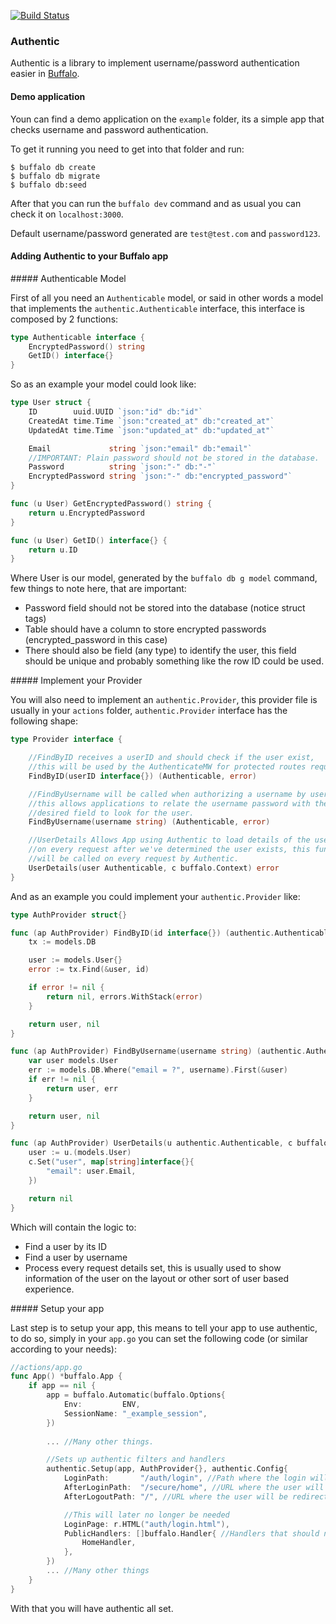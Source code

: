 [![Build Status](https://travis-ci.org/apaganobeleno/authentic.svg?branch=master)](https://travis-ci.org/apaganobeleno/authentic)

### Authentic

Authentic is a library to implement username/password authentication easier in [Buffalo](https://github.com/gobuffalo/buffalo).

#### Demo application

Youn can find a demo application on the `example` folder, its a simple app that checks username and password authentication.

To get it running you need to get into that folder and run:

```
$ buffalo db create
$ buffalo db migrate
$ buffalo db:seed
```

After that you can run the `buffalo dev` command and as usual you can check it on `localhost:3000`.

Default username/password generated are `test@test.com` and `password123`.

#### Adding Authentic to your Buffalo app

##### Authenticable Model

First of all you need an `Authenticable` model, or said in other words a model that implements the `authentic.Authenticable` interface, this interface is composed by 2 functions:

```go
type Authenticable interface {
    EncryptedPassword() string
	GetID() interface{}
}
```

So as an example your model could look like:

```go
type User struct {
	ID        uuid.UUID `json:"id" db:"id"`
	CreatedAt time.Time `json:"created_at" db:"created_at"`
	UpdatedAt time.Time `json:"updated_at" db:"updated_at"`

	Email             string `json:"email" db:"email"`
    //IMPORTANT: Plain password should not be stored in the database.
	Password          string `json:"-" db:"-"`
	EncryptedPassword string `json:"-" db:"encrypted_password"`
}

func (u User) GetEncryptedPassword() string {
	return u.EncryptedPassword
}

func (u User) GetID() interface{} {
	return u.ID
}
```

Where User is our model, generated by the `buffalo db g model` command, few things to note here, that are important:

- Password field should not be stored into the database (notice struct tags)
- Table should have a column to store encrypted passwords (encrypted_password in this case)
- There should also be field (any type) to identify the user, this field should be unique and probably something like the row ID could be used.

##### Implement your Provider

You will also need to implement an `authentic.Provider`, this provider file is usually in your `actions` folder, `authentic.Provider` interface has the following shape:

```go
type Provider interface {

	//FindByID receives a userID and should check if the user exist,
	//this will be used by the AuthenticateMW for protected routes requests.
	FindByID(userID interface{}) (Authenticable, error)

	//FindByUsername will be called when authorizing a username by username/password
	//this allows applications to relate the username password with the form to the
	//desired field to look for the user.
	FindByUsername(username string) (Authenticable, error)

	//UserDetails Allows App using Authentic to load details of the user
	//on every request after we've determined the user exists, this function
	//will be called on every request by Authentic.
	UserDetails(user Authenticable, c buffalo.Context) error
}
```

And as an example you could implement your `authentic.Provider` like:

```go
type AuthProvider struct{}

func (ap AuthProvider) FindByID(id interface{}) (authentic.Authenticable, error) {
	tx := models.DB

	user := models.User{}
	error := tx.Find(&user, id)

	if error != nil {
		return nil, errors.WithStack(error)
	}

	return user, nil
}

func (ap AuthProvider) FindByUsername(username string) (authentic.Authenticable, error) {
	var user models.User
	err := models.DB.Where("email = ?", username).First(&user)
	if err != nil {
		return user, err
	}

	return user, nil
}

func (ap AuthProvider) UserDetails(u authentic.Authenticable, c buffalo.Context) error {
	user := u.(models.User)
	c.Set("user", map[string]interface{}{
		"email": user.Email,
	})

	return nil
}
```

Which will contain the logic to:

- Find a user by its ID
- Find a user by username
- Process every request details set, this is usually used to show information of the user on the layout or other sort of user based experience.

##### Setup your app

Last step is to setup your app, this means to tell your app to use authentic, to do so, simply in your `app.go` you can set the following code (or similar according to your needs):

```go
//actions/app.go
func App() *buffalo.App {
    if app == nil {
		app = buffalo.Automatic(buffalo.Options{
			Env:         ENV,
			SessionName: "_example_session",
		})
        
        ... //Many other things.

		//Sets up authentic filters and handlers
		authentic.Setup(app, AuthProvider{}, authentic.Config{
			LoginPath:       "/auth/login", //Path where the login will be
			AfterLoginPath:  "/secure/home", //URL where the user will be redirected after login.
			AfterLogoutPath: "/", //URL where the user will be redirected after logout.

			//This will later no longer be needed
			LoginPage: r.HTML("auth/login.html"),
			PublicHandlers: []buffalo.Handler{ //Handlers that should not be secured by authentic.
				HomeHandler,
			},
		})
        ... //Many other things
    }
}
```

With that you will have authentic all set.
